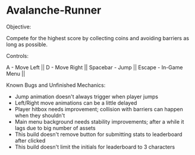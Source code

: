 # Avalanche-Runner

Objective:

Compete for the highest score by collecting coins and avoiding barriers as long as possible.


Controls:

A - Move Left  ||
D - Move Right ||
Spacebar - Jump ||
Escape - In-Game Menu ||



Known Bugs and Unfinished Mechanics:

- Jump animation doesn't always trigger when player jumps
- Left/Right move animations can be a little delayed
- Player hitbox needs improvement; collision with barriers can happen when they shouldn't
- Main menu background needs stability improvements; after a while it lags due to big number of assets
- This build doesn't remove button for submitting stats to leaderboard after clicked
- This build doesn't limit the initials for leaderboard to 3 characters
